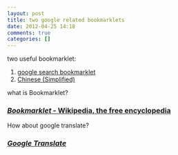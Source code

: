 ```yaml
---
layout: post
title: two google related bookmarklets
date: 2012-04-25 14:18
comments: true
categories: []
---
```

two useful bookmarklet:
<ol>
	<li><a style="cursor: move;" title="google search" onclick="alert('把它拖拽到书签栏，以后直接选中文字然后点击');return false;" href="javascript:var q=((window.getSelection&amp;&amp;window.getSelection())||(document.getSelection&amp;&amp;document.getSelection())||(document.selection&amp;&amp;document.selection.createRange&amp;&amp;document.selection.createRange().text));if(q!=null){window.open('http://www.google.com/search?q=' +q);void(0);}">google search bookmarklet</a></li>
	<li><a style="cursor: move;" onclick="alert('把它拖拽到书签栏，以后直接选中文字然后点击');return false;" href="javascript:var t=((window.getSelection&amp;&amp;window.getSelection())||(document.getSelection&amp;&amp;document.getSelection())||(document.selection&amp;&amp;document.selection.createRange&amp;&amp;document.selection.createRange().text));var e=(document.charset||document.characterSet);if(t!=''){window.open('http://translate.google.com/?text='+t+'&amp;hl=zh-CN&amp;langpair=auto|zh-CN&amp;tbb=1&amp;ie='+e);}else{window.open('http://translate.google.com/translate?u='+encodeURIComponent(location.href)+'&amp;hl=zh-CN&amp;langpair=auto|zh-CN&amp;tbb=1&amp;ie='+e);};">Chinese (Simplified)</a></li>
</ol>
what is Bookmarklet?
<h3><a href="http://en.wikipedia.org/wiki/Bookmarklet" target="_blank"><em>Bookmarklet</em> - Wikipedia, the free encyclopedia</a></h3>
How about google translate?
<h3><a href="http://translate.google.com/" target="_blank"><em>Google Translate</em></a></h3>
